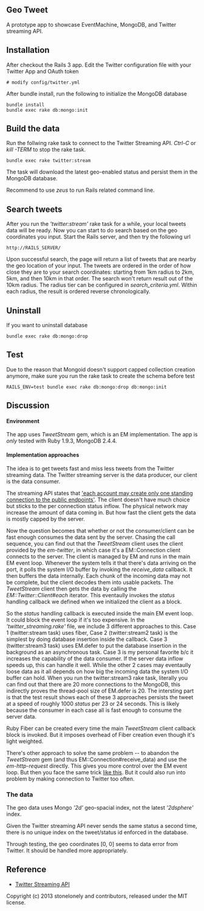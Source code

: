 ## Geo Tweet

A prototype app to showcase EventMachine, MongoDB, and Twitter streaming API.

## Installation

After checkout the Rails 3 app. Edit the Twitter configuration file with your Twitter App and OAuth token 

    # modify config/twitter.yml

After bundle install, run the following to initialize the MongoDB database

	bundle install
    bundle exec rake db:mongo:init
	
## Build the data

Run the follwing rake task to connect to the Twitter Streaming API. _Ctrl-C_ or _kill -TERM_ to stop the rake task.
    
    bundle exec rake twitter:stream

The task will download the latest geo-enabled status and persist them in the MongoDB database.

Recommend to use _zeus_ to run Rails related command line.

## Search tweets

After you run the _'twitter:stream'_ rake task for a while, your local tweets data will be ready. Now you can start to do search based on the geo coordinates you input. Start the Rails server, and then try the following url

    http://RAILS_SERVER/
	
Upon successful search, the page will return a list of tweets that are nearby the geo location of your input. The tweets are ordered in the order of how close they are to your search coordinates: starting from 1km radius to 2km, 5km, and then 10km in that order. The search won't return result out of the 10km radius. The radius tier can be configured in _search\_criteria.yml_. Within each radius, the result is ordered reverse chronologically.


## Uninstall

If you want to uninstall database
   
	bundle exec rake db:mongo:drop

## Test

Due to the reason that Mongoid doesn't support capped collection creation anymore, make sure you run the rake task to create the schema before test

    RAILS_ENV=test bundle exec rake db:mongo:drop db:mongo:init


## Discussion

#### Environment

The app uses _TweetStream_ gem, which is an EM implementation. The app is _only_ tested with Ruby 1.9.3, MongoDB 2.4.4. 

#### Implementation approaches

The idea is to get tweets fast and miss less tweets from the Twitter streaming data. The Twitter streaming server is the data producer, our client is the data consumer. 

The streaming API states that ['each account may create only one standing connection to the public endpoints'](https://dev.twitter.com/docs/streaming-apis/streams/public#Connections). The client doesn't have much choice but sticks to the per connection status inflow. The physical network may increase the amount of data coming in. But how fast the client gets the data is mostly capped by the server.

Now the question becomes that whether or not the consumer/client can be fast enough consumes the data sent by the server. Chasing the call sequence, you can find out that the _TweetStream_ client uses the client provided by the _em-twitter_, in which case it's a EM::Connection client connects to the server. The client is managed by EM and runs in the main EM event loop. Whenever the system tells it that there's data arriving on the port, it polls the system I/O buffer by invoking the _receive\_data_ callback. It then  buffers the data internally. Each chunk of the incoming data may not be complete, but the client decodes them into usable packets. The _TweetStream_ client then gets the data by calling the _EM::Twitter::Client#each_ iterator. This eventaully invokes the _status_ handling callback we defined when we initialized the client as a block. 

So the _status_ handling callback is executed inside the main EM event loop. It could block the event loop if it's too expensive. In the _'twitter_streaming\.rake'_ file, we include 3 different approaches to this. Case 1 (twitter:stream task) uses fiber, Case 2 (twitter:stream2 task) is the simplest by doing database insertion inside the callback. Case 3 (twitter:stream3 task) uses EM.defer to put the database insertion in the background as an asynchronous task. Case 3 is my personal favorite b/c it increases the capability of the data consumer. If the server data inflow speeds up, this can handle it well. While the other 2 cases may eventaully loose data as it all depends on how big the incoming data the system I/O buffer can hold. When you run the twitter:stream3 rake task, literally you can find out that there are 20 more connections to the MongoDB, this indirectly proves the thread-pool size of EM.defer is 20. The intersting part is that the test result shows each of these 3 approaches persists the tweet at a speed of roughly 1000 _status_ per 23 or 24 seconds. This is likely because the consumer in each case all is fast enough to consume the server data.  

Ruby Fiber can be created every time the main _TweetStream_ client callback block is invoked. But it imposes overhead of Fiber creation even though it's light weighted.

There's other approach to solve the same problem -- to abandon the _TweetStream_ gem (and thus EM::Connection#receive_data) and use the *em\-http\-request* directly. This gives you more control over the EM event loop. But then you face the same trick [like this](https://github.com/igrigorik/em-http-request/blob/master/examples/fibered-http.rb). But it could also run into problem by making connection to Twitter too often.

### The data

The geo data uses Mongo _'2d'_ geo-spacial index, not the latest _'2dsphere'_ index.

Given the Twitter streaming API never sends the same status a second time, there is no unique index on the tweet/status id enforced in the database.

Through testing, the geo coordinates [0, 0] seems to data error from Twitter. It should be handled more appropriately.


## Reference

* [Twitter Streaming API](https://dev.twitter.com/docs/streaming-apis)



Copyright (c) 2013 stonelonely and contributors, released under the MIT license.
